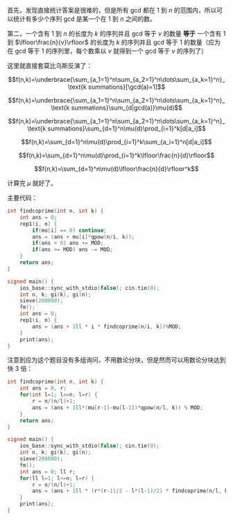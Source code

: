 首先，发现直接统计答案是很难的，但是所有 gcd 都在 $1$ 到 $n$ 的范围内，所以可以统计有多少个序列 gcd 是某一个在 $1$ 到 $n$ 之间的数。

第二，一个含有 $1$ 到 $n$ 的长度为 $k$ 的序列并且 gcd 等于 $v$ 的数量 **等于**  一个含有 $1$ 到 $\lfloor\frac{n}{v}\rfloor$ 的长度为 $k$ 的序列并且 gcd 等于 $1$ 的数量（应为在 gcd 等于 $1$ 的序列里，每个数乘以 $v$ 就得到一个 gcd 等于 $v$ 的序列了）

这里就直接套莫比乌斯反演了：

$$f(n,k)=\underbrace{\sum_{a_1=1}^n\sum_{a_2=1}^n\dots\sum_{a_k=1}^n}_\text{k summations}[\gcd(a)=1]$$

$$f(n,k)=\underbrace{\sum_{a_1=1}^n\sum_{a_2=1}^n\dots\sum_{a_k=1}^n}_\text{k summations}\sum_{d|gcd(a)}\mu(d)$$

$$f(n,k)=\underbrace{\sum_{a_1=1}^n\sum_{a_2=1}^n\dots\sum_{a_k=1}^n}_\text{k summations}\sum_{d=1}^n\mu(d)\prod_{i=1}^k[d|a_i]$$

$$f(n,k)=\sum_{d=1}^n\mu(d)\prod_{i=1}^k\sum_{a_i=1}^n[d|a_i]$$

$$f(n,k)=\sum_{d=1}^n\mu(d)\prod_{i=1}^k\lfloor\frac{n}{d}\rfloor$$

$$f(n,k)=\sum_{d=1}^n\mu(d)\lfloor\frac{n}{d}\rfloor^k$$

计算完 $\mu$ 就好了。

主要代码：

```cpp
int findcoprime(int n, int k) {
	int ans = 0;
	rep1(i, n) {
		if(mu[i] == 0) continue;
		ans = (ans + mu[i]*qpow(n/i, k));
		if(ans < 0) ans += MOD;
		if(ans >= MOD) ans -= MOD;
	}
	return ans;
}

signed main() {
    ios_base::sync_with_stdio(false); cin.tie(0);
    int n, k; gi(k), gi(n);
	sieve(200000);
	fm();
	int ans = 0;
	rep1(i, n) {
		ans = (ans + 1ll * i * findcoprime(n/i, k))%MOD;
	}
	print(ans);
}
```

注意到应为这个题目没有多组询问，不用数论分块，但是然而可以用数论分块达到快 3 倍：

```cpp
int findcoprime(int n, int k) {
	int ans = 0, r;
	for(int l=1; l<=n; l=r) {
		r = n/(n/l)+1;
		ans = (ans + 1ll*(mu[r-1]-mu[l-1])*qpow(n/l, k)) % MOD;
	}
	return ans;
}

signed main() {
    ios_base::sync_with_stdio(false); cin.tie(0);
    int n, k; gi(k), gi(n);
	sieve(200000);
	fm();
	int ans = 0; ll r;
	for(ll l=1; l<=n; l=r) {
		r = n/(n/l)+1;
		ans = (ans + 1ll * (r*(r-1)/2 - l*(l-1)/2) * findcoprime(n/l, k))%MOD;
	}
	print(ans);
}
```